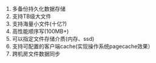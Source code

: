 1. 多备份持久化数据存储
2. 支持TB级大文件
3. 支持海量小文件(十亿?)
4. 高性能顺序写(100MB+)
5. 可以指定文件存储介质(内存、ssd)
6. 支持可配置的客户端cache(实现操作系统pagecache效果）
7. 跨机房文件数据同步
